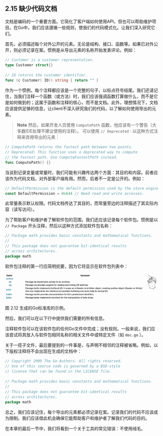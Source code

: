 ## 2.15 缺少代码文档

文档是编码的一个重要方面。它简化了客户端如何使用API，但也可以帮助维护项目。在Go中，我们应该遵循一些规则，使我们的代码模式化。让我们深入研究它们。

首先，必须描述每个对外公开的元素。无论是结构、接口、函数等。如果已对外公开，则必须记录在案。惯例是从导出元素的名称开始发表评论。例如：

```go
// Customer is a customer representation.
type Customer struct{}

// ID returns the customer identifier.
func (c Customer) ID() string { return "" }
```

作为一个惯例，每个注释都应该是一个完整的句子，以标点符号结尾。我们还请记住，当我们注释一个函数（或方法）时，我们应该强调函数打算做什么，而不是它是如何做到的；这属于函数和注释的核心，而不是文档。此外，理想情况下，文档应该提供足够的信息，让client不深入研究我们的代码，以了解如何使用导出的元素。

> **Note** 然后，如果开发人员使用 `ComputePath` 函数，他应该有一个警告（大多数IDE处理不建议使用的注释）。
可以使用 `// Deprecated：`以这种方式注释来弃用导出的元素：
```go
// ComputePath returns the fastest path between two points.
// Deprecated: This function uses a deprecated way to compute
// the fastest path. Use ComputeFastestPath instead.
func ComputePath() {}
```

当谈到记录变量或常量时，我们可能有兴趣传达两个方面：其目的和内容。前者应该作为代码文档，对外部客户端有用。然而，后者不一定是公开的。例如：

```go
// DefaultPermission is the default permission used by the store engine.
const DefaultPermission = 0o644 // Need read and write accesses.
```

此常量表示默认权限。代码文档传达了其目的，而常量旁边的注释描述了其实际内容（读写访问）。

为了帮助客户和维护者了解软件包的范围，我们还应该记录每个软件包。惯例是以 `// Package` 开头注释，然后以这种方式添加软件包名称：

```go
// Package math provides basic constants and mathematical functions.
//
// This package does not guarantee bit-identical results
// across architectures.
package math
```

软件包注释的第一行应简明扼要，因为它将显示在软件包列表中：

![](../images/6.png)

图 2.12 生成的Go标准库的示例。

然后，我们可以在以下行中提供我们需要的所有信息。

注释软件包可以在该软件包的任何Go文件中完成；没有规则。一般来说，我们应该尝试将其放入与软件包相同名称的相关文件中或特定文件（如 `doc.go` ）。

关于一揽子文件，最后要提到的一件事是，与声明不相邻的注释被省略。例如，以下版权注释将不会出现在生成的文档中：

```go
// Copyright 2009 The Go Authors. All rights reserved.
// Use of this source code is governed by a BSD-style
// license that can be found in the LICENSE file.

// Package math provides basic constants and mathematical functions.
//
// This package does not guarantee bit-identical results
// across architectures.
package math
```

总之，我们应该记住，每个导出的元素都必须记录在案。记录我们的代码不应该成为限制。我们应该借此机会确保它能帮助客户和维护者了解我们代码的目的。

在本章的最后一节中，我们将看到一个关于工具的常见错误：不使用绒毛。